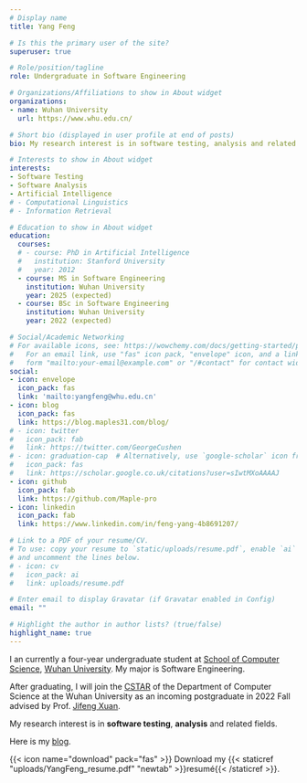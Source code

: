 ```yaml
---
# Display name
title: Yang Feng

# Is this the primary user of the site?
superuser: true

# Role/position/tagline
role: Undergraduate in Software Engineering

# Organizations/Affiliations to show in About widget
organizations:
- name: Wuhan University
  url: https://www.whu.edu.cn/

# Short bio (displayed in user profile at end of posts)
bio: My research interest is in software testing, analysis and related fields.

# Interests to show in About widget
interests:
- Software Testing
- Software Analysis
- Artificial Intelligence
# - Computational Linguistics
# - Information Retrieval

# Education to show in About widget
education:
  courses:
  # - course: PhD in Artificial Intelligence
  #   institution: Stanford University
  #   year: 2012
  - course: MS in Software Engineering
    institution: Wuhan University
    year: 2025 (expected)
  - course: BSc in Software Engineering
    institution: Wuhan University
    year: 2022 (expected)

# Social/Academic Networking
# For available icons, see: https://wowchemy.com/docs/getting-started/page-builder/#icons
#   For an email link, use "fas" icon pack, "envelope" icon, and a link in the
#   form "mailto:your-email@example.com" or "/#contact" for contact widget.
social:
- icon: envelope
  icon_pack: fas
  link: 'mailto:yangfeng@whu.edu.cn'
- icon: blog
  icon_pack: fas
  link: https://blog.maples31.com/blog/
# - icon: twitter
#   icon_pack: fab
#   link: https://twitter.com/GeorgeCushen
# - icon: graduation-cap  # Alternatively, use `google-scholar` icon from `ai` icon pack
#   icon_pack: fas
#   link: https://scholar.google.co.uk/citations?user=sIwtMXoAAAAJ
- icon: github
  icon_pack: fab
  link: https://github.com/Maple-pro
- icon: linkedin
  icon_pack: fab
  link: https://www.linkedin.com/in/feng-yang-4b8691207/

# Link to a PDF of your resume/CV.
# To use: copy your resume to `static/uploads/resume.pdf`, enable `ai` icons in `params.toml`, 
# and uncomment the lines below.
# - icon: cv
#   icon_pack: ai
#   link: uploads/resume.pdf

# Enter email to display Gravatar (if Gravatar enabled in Config)
email: ""

# Highlight the author in author lists? (true/false)
highlight_name: true
---
```


I an currently a four-year undergraduate student at [School of Computer Science](http://cs.whu.edu.cn/), [Wuhan University](https://www.whu.edu.cn/). My major is Software Engineering.

After graduating, I will join the [CSTAR](http://cstar.whu.edu.cn/cn/index.html) of the Department of Computer Science at the Wuhan University as an incoming postgraduate in 2022 Fall advised by Prof. [Jifeng Xuan](http://www.jifeng-xuan.com/).

My research interest is in **software testing**, **analysis** and related fields.

Here is my [blog](https://blog.maples31.com/blog/).

{{< icon name="download" pack="fas" >}} Download my {{< staticref "uploads/YangFeng_resume.pdf" "newtab" >}}resumé{{< /staticref >}}.
